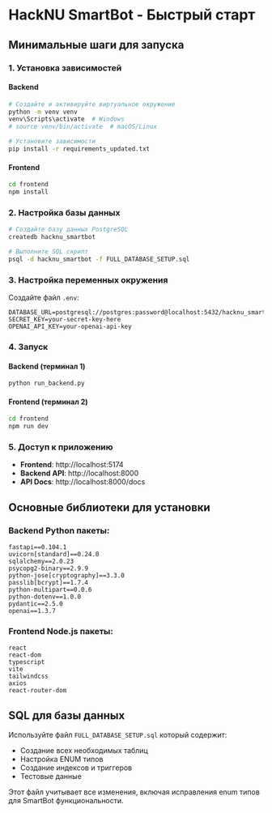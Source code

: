 # HackNU SmartBot - Быстрый старт

## Минимальные шаги для запуска

### 1. Установка зависимостей

#### Backend
```bash
# Создайте и активируйте виртуальное окружение
python -m venv venv
venv\Scripts\activate  # Windows
# source venv/bin/activate  # macOS/Linux

# Установите зависимости
pip install -r requirements_updated.txt
```

#### Frontend
```bash
cd frontend
npm install
```

### 2. Настройка базы данных

```bash
# Создайте базу данных PostgreSQL
createdb hacknu_smartbot

# Выполните SQL скрипт
psql -d hacknu_smartbot -f FULL_DATABASE_SETUP.sql
```

### 3. Настройка переменных окружения

Создайте файл `.env`:
```env
DATABASE_URL=postgresql://postgres:password@localhost:5432/hacknu_smartbot
SECRET_KEY=your-secret-key-here
OPENAI_API_KEY=your-openai-api-key
```

### 4. Запуск

#### Backend (терминал 1)
```bash
python run_backend.py
```

#### Frontend (терминал 2)
```bash
cd frontend
npm run dev
```

### 5. Доступ к приложению

- **Frontend**: http://localhost:5174
- **Backend API**: http://localhost:8000
- **API Docs**: http://localhost:8000/docs

## Основные библиотеки для установки

### Backend Python пакеты:
```
fastapi==0.104.1
uvicorn[standard]==0.24.0
sqlalchemy==2.0.23
psycopg2-binary==2.9.9
python-jose[cryptography]==3.3.0
passlib[bcrypt]==1.7.4
python-multipart==0.0.6
python-dotenv==1.0.0
pydantic==2.5.0
openai==1.3.7
```

### Frontend Node.js пакеты:
```
react
react-dom
typescript
vite
tailwindcss
axios
react-router-dom
```

## SQL для базы данных

Используйте файл `FULL_DATABASE_SETUP.sql` который содержит:
- Создание всех необходимых таблиц
- Настройка ENUM типов
- Создание индексов и триггеров
- Тестовые данные

Этот файл учитывает все изменения, включая исправления enum типов для SmartBot функциональности.